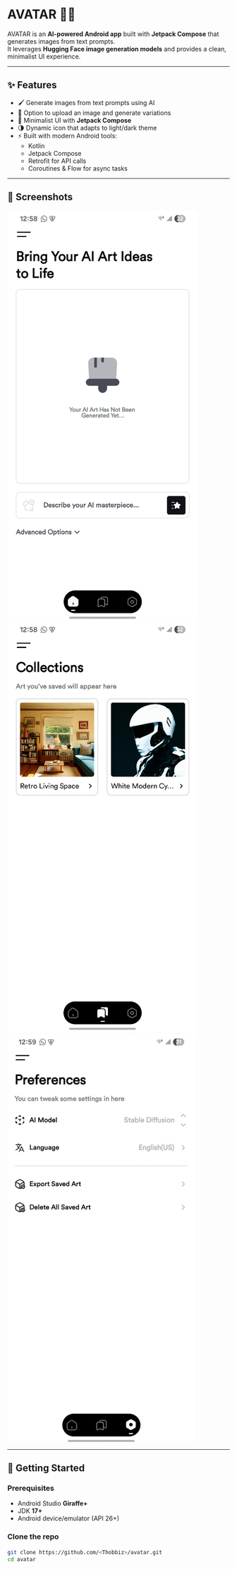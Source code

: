 # AVATAR 🎨🤖

AVATAR is an **AI-powered Android app** built with **Jetpack Compose** that generates images from text prompts.  
It leverages **Hugging Face image generation models** and provides a clean, minimalist UI experience.

---

## ✨ Features
- 🖌️ Generate images from text prompts using AI  
- 📂 Option to upload an image and generate variations  
- 🎨 Minimalist UI with **Jetpack Compose**  
- 🌗 Dynamic icon that adapts to light/dark theme  
- ⚡ Built with modern Android tools:  
  - Kotlin  
  - Jetpack Compose  
  - Retrofit for API calls  
  - Coroutines & Flow for async tasks  

---

## 📱 Screenshots
![Home Screen](screenshots/home.png)
![Collections Screen](screenshots/collections.png)
![Preferences Screen](screenshots/preferences.png)

---

## 🚀 Getting Started

### Prerequisites
- Android Studio **Giraffe+**
- JDK **17+**
- Android device/emulator (API 26+)

### Clone the repo
```bash
git clone https://github.com/<Thobbiz>/avatar.git
cd avatar
